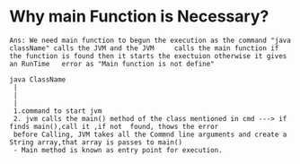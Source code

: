# Why main Function is Necessary?
    Ans: We need main function to begun the execution as the command "java className" calls the JVM and the JVM     calls the main function if the function is found then it starts the exectuion otherwise it gives an RunTime   error as "Main function is not define"  

    java ClassName
     |
     |
     |
     1.command to start jvm
     2. jvm calls the main() method of the class mentioned in cmd ---> if finds main(),call it ,if not  found, thows the error  
     before Calling, JVM takes all the Commnd line arguments and create a String array,that array is passes to main()
     - Main method is known as entry point for execution.                                     